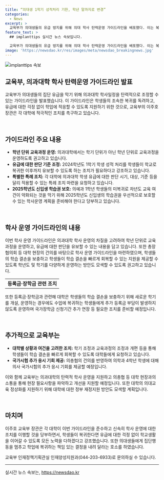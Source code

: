 ```yaml
---
title: “의대생 1학기 성적처리 기한, 학년 말까지로 변경”
categories:
  - News
excerpt: >
  교육부가 의대생들의 유급 방지를 위해 의대 학사 탄력운영 가이드라인을 배포했다. 이는 복귀를 독려하고 유급에 대한 걱정 없이 학업에 적응할 수 있도록 지원하는 것이 목적이다. 각 대학은 학년 단위로 학사운영을 조정하고, 유급에 대한 특례 조치를 마련할 수 있으며, 2025학년도 신입생의 학습권을 보호할 필요가 있다. 교육부는 대학이 가이드라인을 준수하고 상황에 맞는 조치를 취하도록 권고하고, 의대교육 정상화를 지원할 방침이다. 
feature_text: >
  ## implanttips 실시간 뉴스 속보입니다.

  교육부가 의대생들의 유급 방지를 위해 의대 학사 탄력운영 가이드라인을 배포했다. 이는 복귀를 독려하고 유급에 대한 걱정 없이 학업에 적응할 수 있도록 지원하는 것이 목적이다. 각 대학은 학년 단위로 학사운영을 조정하고, 유급에 대한 특례 조치를 마련할 수 있으며, 2025학년도 신입생의 학습권을 보호할 필요가 있다. 교육부는 대학이 가이드라인을 준수하고 상황에 맞는 조치를 취하도록 권고하고, 의대교육 정상화를 지원할 방침이다. 
image: 'https://newsdao.kr/res/images/meta/newsdao_breakingnews.jpg'
---
```


<p><img src="https://newsdao.kr/res/images/meta/newsdao_breakingnews.jpg" alt="implanttips 속보" /></p>

<h2 data-ke-size="size26">교육부, 의과대학 학사 탄력운영 가이드라인 발표</h2>

<p>교육부가 의대생들의 집단 유급을 막기 위해 의과대학 학사일정을 탄력적으로 조정할 수 있는 가이드라인을 발표했습니다. 이 가이드라인은 학생들의 조속한 복귀를 독려하고, 유급에 대한 걱정 없이 학업에 적응할 수 있도록 지원하기 위한 것으로, 교육부의 이주호 장관은 각 대학에 적극적인 조치를 촉구하고 있습니다.</p>

<p data-ke-size="size16">&nbsp;</p>

<h2 data-ke-size="size24">가이드라인 주요 내용</h2>

<ul>
  <li><b>학년 단위 교육과정 운영:</b> 의과대학에서는 학기 단위가 아닌 학년 단위로 교육과정을 운영하도록 권고하고 있습니다.</li>
  <li><b>유급에 대한 판단 기준 조정:</b> 2024학년도 1학기 학생 성적 처리를 학생들이 학교로 복귀한 이후까지 유보할 수 있도록 하는 조치가 필요하다고 강조하고 있습니다.</li>
  <li><b>특별한 특례 조치:</b> 각 대학에 의과대학 학생 유급에 대한 판단 시기, 대상, 기준 등을 달리 적용할 수 있는 특례 조치 마련을 요청하고 있습니다.</li>
  <li><b>2025학년도 신입생 학습권 보호:</b> 의예과 1학년 학생들의 미복귀로 차년도 교육 여건이 악화되는 것을 막기 위해 2025학년도 신입생의 학습권을 우선적으로 보호할 수 있는 학사운영 계획을 준비해야 한다고 당부하고 있습니다.</li>
</ul>

<p data-ke-size="size16">&nbsp;</p>

<h2 data-ke-size="size24">학사 운영 가이드라인의 내용</h2>

<p>이번 학사 운영 가이드라인은 의과대학 학사 운영의 차질을 고려하여 학년 단위로 교육과정을 운영하고, 유급에 대한 판단을 유보할 수 있는 내용을 담고 있습니다. 또한 총장협의회 등 대학 현장의 건의를 바탕으로 학사 운영 가이드라인을 마련하였으며, 학생들의 학습 결손을 보충하고 학생들이 학습 결손을 빠르게 회복할 수 있는 지원을 제공할 수 있도록 학년도 및 학기를 다양하게 운영하는 방안도 모색할 수 있도록 권고하고 있습니다.</p>

<table>
  <tr>
    <td style="text-align: center; height: 17px;"><b>등록금·장학금 관련 조치</b></td>
  </tr>
</table>

<p>또한 등록금·장학금과 관련해 대학은 학생들의 학습 결손을 보충하기 위해 새로운 학기를 개설, 운영하는 경우에도 수업에 복귀하는 학생들에게 추가 등록금 부담이 발생하지 않도록 운영하며 국가장학금 신청기간 추가 연장 등 필요한 조치를 준비할 예정입니다.</p>

<p data-ke-size="size16">&nbsp;</p>

<h2 data-ke-size="size24">추가적으로 교육부는</h2>

<ul>
  <li><b>대학별 상황과 여건을 고려한 조치:</b> 학기 조정과 교육과정의 조정과 개편 등을 통해 학생들이 학습 결손을 빠르게 회복할 수 있도록 대학들에게 요청하고 있습니다.</li>
  <li><b>국가시험 추가 응시 기회 제공:</b> 의총협의 건의를 반영하여 의학과 4학년 학생에 대해 의사 국가시험의 추가 응시 기회를 제공할 예정입니다.</li>
</ul>

<p>이와 함께 교육부는 의과대학의 탄력적 학사 운영을 지원하고 의총협 등 대학 현장과의 소통을 통해 현장 필요사항을 파악하고 개선을 지원할 예정입니다. 또한 대학의 의대교육 정상화를 지원하기 위해 대학에 대한 정부 재정지원 방안도 모색할 계획입니다.</p>

<p data-ke-size="size16">&nbsp;</p>

<h2 data-ke-size="size24">마치며</h2>

<p>이주호 교육부 장관은 각 대학이 이번 가이드라인을 준수하고 신속히 학사 운영에 대한 조치를 이행할 것을 당부하면서, 학생들이 복귀한다면 유급에 대한 걱정 없이 학교생활을 이어갈 수 있도록 모든 노력을 다하겠다고 강조했습니다. 또한 의대생들에게 집단행동을 멈추고 학업에 복귀하는 책임 있는 결정을 내려 달라는 호소를 하였습니다.</p>

<p>교육부 인재정책기획관실 인재양성지원과(044-203-6933)로 문의하실 수 있습니다.</p>

<hr>
실시간 뉴스 속보는, <a href="https://newsdao.kr" rel="dofollow">https://newsdao.kr</a>


